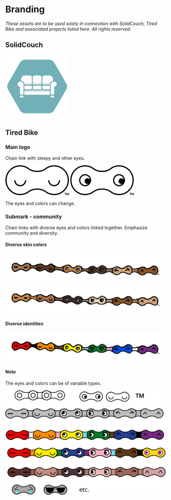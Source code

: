 # Branding

_These assets are to be used solely in connection with SolidCouch, Tired Bike and associated projects listed here. All rights reserved._

## SolidCouch

<img alt="Logo of SolidCouch" src="./assets/solidcouch/logo.svg" width="200px" />

## Tired Bike

### Main logo

Chain link with sleepy and other eyes.

<img alt="Logo with closed eyes" src="./assets/tiredbike/logo.svg" width="200px" /> <img alt="Logo with open eyes" src="./assets/tiredbike/logo-open.svg" width="200px"/>

The eyes and colors can change.

### Submark - community

Chain links with diverse eyes and colors linked together. Emphasize community and diversity.

#### Diverse skin colors

![Chain - skin tones 1](./assets/tiredbike/tired-bike-chain-skin1.png)
![Chain - skin tones 2](./assets/tiredbike/tired-bike-chain-skin2.png)

#### Diverse identities

![Chain - pride](./assets/tiredbike/tired-bike-chain-pride.png)

#### Note

The eyes and colors can be of variable types.

![Mixed logos for Tired Bike](./assets/tiredbike/tired-bike-mix.svg)
